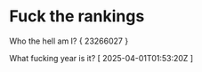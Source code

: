 # Fuck the rankings

Who the hell am I?
{ 23266027 }

What fucking year is it?
[ 2025-04-01T01:53:20Z ]
